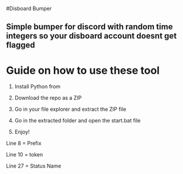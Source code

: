 #Disboard Bumper  
 
## Simple bumper for discord with random time integers so your disboard account doesnt get flagged 
 
# Guide on how to use these tool 
  
1. Install Python from 
 
2. Download the repo as a ZIP 

3. Go in your file explorer and extract the ZIP file

4. Go in the extracted folder and open the start.bat file

5. Enjoy!  
   
Line 8 = Prefix  
  
Line 10 = token  
  
Line 27 = Status Name  